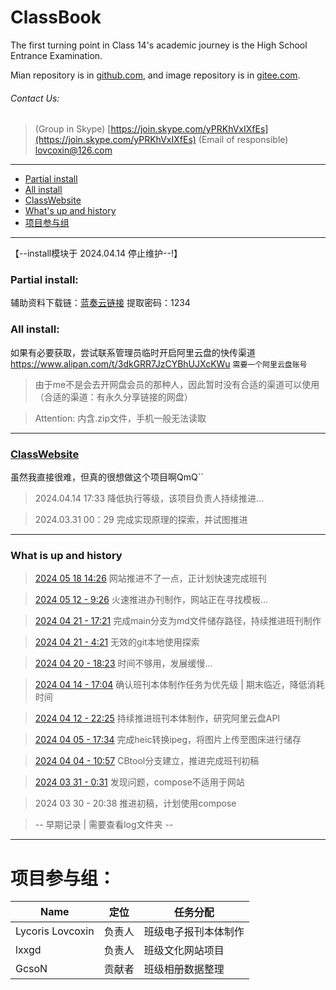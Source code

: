 # ClassBook
The first turning point in Class 14's academic journey is the High School Entrance Examination.

Mian repository is in [github.com](https://github.com/lovcoxin/classbook), and image repository is in [gitee.com](https://gitee.com/lycolovcoxin/classbook).


###### Contact Us: 
> (Group in Skype) [https://join.skype.com/yPRKhVxIXfEs](https://join.skype.com/yPRKhVxIXfEs)
> (Email of responsible) lovcoxin@126.com

---

  * [Partial install](#partial-install)
  * [All install](#all-install)
  * [ClassWebsite](#classwebsite)
  * [What's up and history](#What-is-up-and-history)
  * [项目参与组](#项目参与组)

---

【--install模块于 2024.04.14 停止维护--!】

### Partial install:
辅助资料下载链：[蓝奏云链接](https://lovcoxin.lanzout.com/iAFYx1qvfjfi)
提取密码：1234

### All install:
如果有必要获取，尝试联系管理员临时开启阿里云盘的快传渠道 https://www.alipan.com/t/3dkGRR7JzCYBhUJXcKWu
`需要一个阿里云盘账号`

> 由于me不是会去开网盘会员的那种人，因此暂时没有合适的渠道可以使用（合适的渠道：有永久分享链接的网盘）

> Attention: 内含.zip文件，手机一般无法读取

---

### [ClassWebsite](https://lxxgd.github.io/)
虽然我直接很难，但真的很想做这个项目啊QmQ``
> 2024.04.14 17:33 降低执行等级，该项目负责人持续推进...

> 2024.03.31 00：29 完成实现原理的探索，并试图推进

---


### What is up and history
> [2024 05 18 14:26](/log/20240518/log) 网站推进不了一点，正计划快速完成班刊

> [2024 05 12 - 9:26](/log/20240512.log) 火速推进办刊制作，网站正在寻找模板...

> [2024 04 21 - 17:21](/log/20240421.log) 完成main分支为md文件储存路径，持续推进班刊制作

> [2024 04 21 - 4:21](/log/20240421.log) 无效的git本地使用探索

> [2024 04 20 - 18:23](/log/20240420.log) 时间不够用，发展缓慢...

> [2024 04 14 - 17:04](/log/20240414.log) 确认班刊本体制作任务为优先级 | 期末临近，降低消耗时间

> [2024 04 12 - 22:25](/log/20240412.log) 持续推进班刊本体制作，研究阿里云盘API

> [2024 04 05 - 17:34](/log/20240504.log) 完成heic转换ipeg，将图片上传至图床进行储存

> [2024 04 04 - 10:57](/log/20240404.log) CBtool分支建立，推进完成班刊初稿

> [2024 03 31 - 0:31](/log/20240331.log) 发现问题，compose不适用于网站

> 2024 03 30 - 20:38 推进初稿，计划使用compose

> -- 早期记录 | 需要查看log文件夹 --

---

# 项目参与组：
| Name | 定位 | 任务分配 |
| --- | --- | --- |
| Lycoris Lovcoxin | 负责人 | 班级电子报刊本体制作 |
| lxxgd | 负责人 | 班级文化网站项目 |
| GcsoN | 贡献者 | 班级相册数据整理 |
